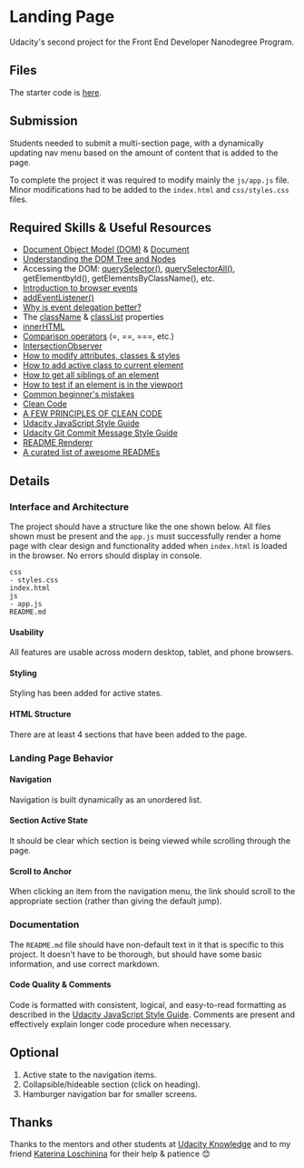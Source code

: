 # Landing Page

Udacity's second project for the Front End Developer Nanodegree Program.

## Files

The starter code is [here](https://github.com/udacity/fend/tree/refresh-2019/projects/landing-page). 

## Submission

Students needed to submit a multi-section page, with a dynamically updating nav menu based on the amount of content that is added to the page. 

To complete the project it was required to modify mainly the ```js/app.js``` file. Minor modifications had to be added to the ```index.html``` and ```css/styles.css``` files.

## Required Skills & Useful Resources

* [Document Object Model (DOM)](https://developer.mozilla.org/en-US/docs/Web/API/Document_Object_Model) & [Document](https://developer.mozilla.org/en-US/docs/Web/API/Document)
* [Understanding the DOM Tree and Nodes](https://www.digitalocean.com/community/tutorials/understanding-the-dom-tree-and-nodes)
* Accessing the DOM: [querySelector()](https://developer.mozilla.org/en-US/docs/Web/API/Element/querySelector), [querySelectorAll()](https://developer.mozilla.org/en-US/docs/Web/API/Element/querySelectorAll), getElementbyId(), getElementsByClassName(), etc.
* [Introduction to browser events](https://javascript.info/introduction-browser-events)
* [addEventListener()](https://developer.mozilla.org/en-US/docs/Web/API/EventTarget/addEventListener)
* [Why is event delegation better?](https://gomakethings.com/why-is-javascript-event-delegation-better-than-attaching-events-to-each-element/)
* The [className](https://developer.mozilla.org/en-US/docs/Web/API/Element/className) & [classList](https://developer.mozilla.org/en-US/docs/Web/API/Element/classList) properties
* [innerHTML](https://developer.mozilla.org/en-US/docs/Web/API/Element/innerHTML)
* [Comparison operators](https://developer.mozilla.org/en-US/docs/Web/JavaScript/Reference/Operators/Comparison_Operators) (=, ==, ===, etc.)
* [IntersectionObserver](https://www.smashingmagazine.com/2018/01/deferring-lazy-loading-intersection-observer-api/)
* [How to modify attributes, classes & styles](https://www.digitalocean.com/community/tutorials/how-to-modify-attributes-classes-and-styles-in-the-dom)
* [How to add active class to current element](https://www.w3schools.com/howto/howto_js_active_element.asp)
* [How to get all siblings of an element](https://stackoverflow.com/questions/4378784/how-to-find-all-siblings-of-currently-selected-object)
* [How to test if an element is in the viewport](https://gomakethings.com/how-to-test-if-an-element-is-in-the-viewport-with-vanilla-javascript/)
* [Common beginner's mistakes](https://developer.mozilla.org/en-US/docs/Learn/JavaScript/Howto)
* [Clean Code](https://github.com/ryanmcdermott/clean-code-javascript)
* [A FEW PRINCIPLES OF CLEAN CODE](https://x-team.com/blog/principles-clean-code/)
* [Udacity JavaScript Style Guide](http://udacity.github.io/frontend-nanodegree-styleguide/javascript.html)
* [Udacity Git Commit Message Style Guide](https://udacity.github.io/git-styleguide/)
* [README Renderer](https://www.makeareadme.com/)
* [A curated list of awesome READMEs](https://github.com/matiassingers/awesome-readme)

## Details 

### Interface and Architecture

The project should have a structure like the one shown below. All files shown must be present and the ```app.js``` must successfully render a home page with clear design and functionality added when ```index.html``` is loaded in the browser. No errors should display in console.

```
css
- styles.css    
index.html
js
- app.js
README.md
```
#### Usability

All features are usable across modern desktop, tablet, and phone browsers.

#### Styling

Styling has been added for active states.

#### HTML Structure

There are at least 4 sections that have been added to the page.

### Landing Page Behavior

#### Navigation

Navigation is built dynamically as an unordered list.

#### Section Active State

It should be clear which section is being viewed while scrolling through the page.

#### Scroll to Anchor

When clicking an item from the navigation menu, the link should scroll to the appropriate section (rather than giving the default jump).

### Documentation

The ```README.md``` file should have non-default text in it that is specific to this project. It doesn’t have to be thorough, but should have some basic information, and use correct markdown.

#### Code Quality & Comments

Code is formatted with consistent, logical, and easy-to-read formatting as described in the [Udacity JavaScript Style Guide](hhttp://udacity.github.io/frontend-nanodegree-styleguide/javascript.html). Comments are present and effectively explain longer code procedure when necessary.

## Optional  

1. Active state to the navigation items.
2. Collapsible/hideable section (click on heading).
3. Hamburger navigation bar for smaller screens.

## Thanks

Thanks to the mentors and other students at [Udacity Knowledge](https://knowledge.udacity.com/) and to my friend [Katerina Loschinina](https://github.com/kateloschinina) for their help & patience 😊
